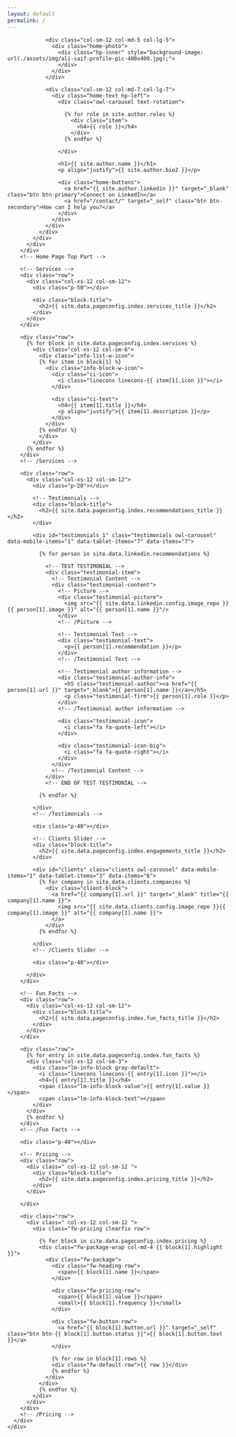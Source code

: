 ```yaml
---
layout: default
permalink: /
---
```


<div id="main" class="site-main">
  <div id="main-content" class="single-page-content">
    <div id="primary" class="content-area">    
      <div id="content" class="page-content site-content single-post" role="main">
        <!-- Home Page Top Part -->
        <div class="row">
          <div class=" col-xs-12 col-sm-12">
            <div class="home-content">
              <div class="row flex-v-align">
                
                <div class="col-sm-12 col-md-5 col-lg-5">
                  <div class="home-photo">
                    <div class="hp-inner" style="background-image: url(./assets/img/ali-saif-profile-pic-400x400.jpg);">
                    </div>
                  </div>
                </div>

                <div class="col-sm-12 col-md-7 col-lg-7">
                  <div class="home-text hp-left">
                    <div class="owl-carousel text-rotation">  

                      {% for role in site.author.roles %} 
                        <div class="item">
                          <h4>{{ role }}</h4>
                        </div>
                      {% endfor %}
                    
                    </div>
                      
                    <h1>{{ site.author.name }}</h1>
                    <p align="justify">{{ site.author.bio2 }}</p>
                          
                    <div class="home-buttons">
                      <a href="{{ site.author.linkedin }}" target="_blank" class="btn btn-primary">Connect on LinkedIn</a>
                      <a href="/contact/" target="_self" class="btn btn-secondary">How can I help you?</a>
                    </div>
                  </div>
                </div>
              </div>
            </div>
          </div>
        </div>
        <!-- Home Page Top Part -->

        <!-- Services -->
        <div class="row">
          <div class="col-xs-12 col-sm-12">
            <div class="p-50"></div>

            <div class="block-title">
              <h2>{{ site.data.pageconfig.index.services_title }}</h2>
            </div>
          </div>
        </div>

        <div class="row">
          {% for block in site.data.pageconfig.index.services %}
            <div class="col-xs-12 col-sm-6">
              <div class="info-list-w-icon">
              {% for item in block[1] %}
                <div class="info-block-w-icon">
                  <div class="ci-icon">
                    <i class="linecons linecons-{{ item[1].icon }}"></i>
                  </div>

                  <div class="ci-text">
                    <h4>{{ item[1].title }}</h4>
                    <p align="justify">{{ item[1].description }}</p>
                  </div>
                </div>
              {% endfor %}
              </div>
            </div>
          {% endfor %}
        </div>
        <!-- /Services -->

        <div class="row">
          <div class="col-xs-12 col-sm-12">
            <div class="p-20"></div>

            <!-- Testimonials -->
            <div class="block-title">
              <h2>{{ site.data.pageconfig.index.recommendations_title }}</h2>
            </div>

            <div id="testimonials_1" class="testimonials owl-carousel" data-mobile-items="1" data-tablet-items="7" data-items="7">

              {% for person in site.data.linkedin.recommendations %}
                
                <!-- TEST TESTIMONIAL -->
                <div class="testimonial-item">
                  <!-- Testimonial Content -->
                  <div class="testimonial-content">
                    <!-- Picture -->
                    <div class="testimonial-picture">
                      <img src="{{ site.data.linkedin.config.image_repo }}{{ person[1].image }}" alt="{{ person[1].name }}"/>
                    </div>              
                    <!-- /Picture -->

                    <!-- Testimonial Text -->
                    <div class="testimonial-text">
                      <p>{{ person[1].recommendation }}</p>
                    </div>
                    <!-- /Testimonial Text -->

                    <!-- Testimonial author information -->
                    <div class="testimonial-author-info">
                      <h5 class="testimonial-author"><a href="{{ person[1].url }}" target="_blank">{{ person[1].name }}</a></h5>
                      <p class="testimonial-firm">{{ person[1].role }}</p>
                    </div>
                    <!-- /Testimonial author information -->

                    <div class="testimonial-icon">
                      <i class="fa fa-quote-left"></i>
                    </div>

                    <div class="testimonial-icon-big">
                      <i class="fa fa-quote-right"></i>
                    </div>
                  </div>
                  <!-- /Testimonial Content -->
                </div>
                <!-- END OF TEST TESTIMONIAL -->
                
              {% endfor %}
              
            </div>
            <!-- /Testimonials -->

            <div class="p-40"></div>

            <!-- Clients Slider -->
            <div class="block-title">
              <h2>{{ site.data.pageconfig.index.engagements_title }}</h2>
            </div>

            <div id="clients" class="clients owl-carousel" data-mobile-items="1" data-tablet-items="3" data-items="6">
              {% for company in site.data.clients.companies %}
                <div class="client-block">
                  <a href="{{ company[1].url }}" target="_blank" title="{{ company[1].name }}">
                    <img src="{{ site.data.clients.config.image_repo }}{{ company[1].image }}" alt="{{ company[1].name }}">
                  </a>
                </div>
              {% endfor %}

            </div>
            <!-- /Clients Slider -->

            <div class="p-40"></div>

          </div>
        </div>

        <!-- Fun Facts -->
        <div class="row">
          <div class="col-xs-12 col-sm-12">
            <div class="block-title">
              <h2>{{ site.data.pageconfig.index.fun_facts_title }}</h2>
            </div>
          </div>
        </div>

        <div class="row">
          {% for entry in site.data.pageconfig.index.fun_facts %}
          <div class="col-xs-12 col-sm-3">
            <div class="lm-info-block gray-default">
              <i class="linecons linecons-{{ entry[1].icon }}"></i>
              <h4>{{ entry[1].title }}</h4>
              <span class="lm-info-block-value">{{ entry[1].value }}</span>
              <span class="lm-info-block-text"></span>
            </div>
          </div>
          {% endfor %}
        </div>
        <!-- /Fun Facts -->

        <div class="p-40"></div>

        <!-- Pricing -->
        <div class="row">
          <div class=" col-xs-12 col-sm-12 ">
            <div class="block-title">
              <h2>{{ site.data.pageconfig.index.pricing_title }}</h2>
            </div>
          </div>

        </div>

        <div class="row">
          <div class=" col-xs-12 col-sm-12 ">
            <div class="fw-pricing clearfix row">
              
              {% for block in site.data.pageconfig.index.pricing %}
              <div class="fw-package-wrap col-md-4 {{ block[1].highlight }}">
                <div class="fw-package">
                  <div class="fw-heading-row">
                    <span>{{ block[1].name }}</span>
                  </div>
                  
                  <div class="fw-pricing-row">
                    <span>{{ block[1].value }}</span>
                    <small>{{ block[1].frequency }}</small>
                  </div>
                  
                  <div class="fw-button-row">
                    <a href="{{ block[1].button.url }}" target="_self" class="btn btn-{{ block[1].button.status }}">{{ block[1].button.text }}</a>
                  </div>

                  {% for row in block[1].rows %}
                  <div class="fw-default-row">{{ row }}</div>
                  {% endfor %}
                </div>
              </div>  
              {% endfor %}
            </div>
          </div>
        </div>
        <!-- /Pricing -->
      </div>
    </div>
  </div>
</div>